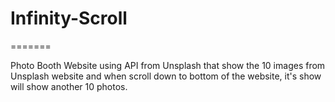 # Infinity-Scroll
=======

Photo Booth Website using API from Unsplash that show the 10 images from Unsplash website and when scroll down to bottom of the website, it's show will show another 10 photos.

